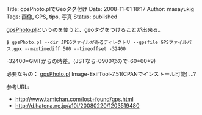 Title: gpsPhoto.plでGeoタグ付け
Date: 2008-11-01 18:17
Author: masayukig
Tags: 画像, GPS, tips, 写真
Status: published

[gpsPhoto.pl](http://www.carto.net/projects/photoTools/gpsPhoto/)というのを使うと、geoタグをつけることが出来る。

`$ gpsPhoto.pl --dir JPEGファイルがあるディレクトリ --gpsfile GPSファイルパス.gpx --maxtimediff 500 --timeoffset -32400`

-32400=GMTからの時差。(JSTなら-0900なので-60\*60\*9)

必要なもの：
[gpsPhoto.pl](http://www.carto.net/projects/photoTools/gpsPhoto/)
Image-ExifTool-7.51(CPANでインストール可能)
...?

参考URL:

-   <http://www.tamichan.com/lost+found/gps.html>
-   <http://d.hatena.ne.jp/a10i/20080220/1203519480>

